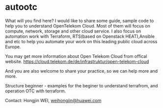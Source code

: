 # autootc

What will you find here?
I would like to share some guide, sample code to help you to understand OpenTelekom Cloud. Most of them will focus on compute, network, storage and other cloud service. I also focus on automation work with Terraform, RTS(based on Openstack HEAT),Ansible and etc to help you automate your work on this leading public cloud across Europe.

You may get more information about Open Telekom Cloud from offical website. https://cloud.telekom.de/de/infrastruktur/open-telekom-cloud

And you are also welcome to share your practice, so we can help more and more.

Structure
beginner - examples for the beginer to understand terrafrom, and operation OTC with terraform.


Contact:
Hongjin WEI, weihongjin@huawei.com

